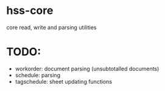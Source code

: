 # hss-core

core read, write and parsing utilities

# TODO:

- workorder: document parsing (unsubtotalled documents)
- schedule: parsing
- tagschedule: sheet updating functions
